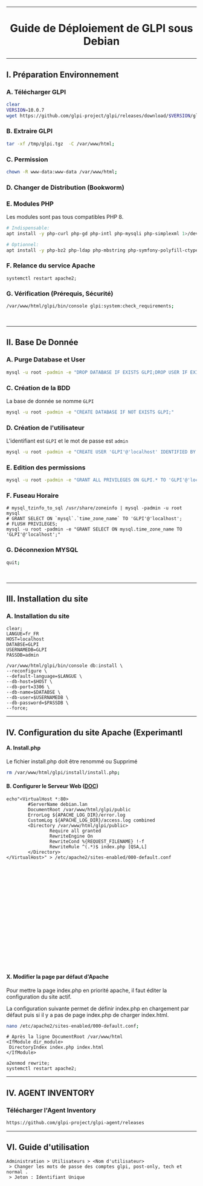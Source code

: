 --------------------------------------------------------------------------------------------------------------------------------------------
# <p align='center'> Guide de Déploiement de GLPI sous Debian </p>

--------------------------------------------------------------------------------------------------------------------------------------------
## I. Préparation Environnement
### A. Télécharger GLPI
```bash
clear
VERSION=10.0.7
wget https://github.com/glpi-project/glpi/releases/download/$VERSION/glpi-$VERSION.tgz -O /tmp/glpi.tgz 2>/dev/null;
```

### B. Extraire GLPI
```bash
tar -xf /tmp/glpi.tgz  -C /var/www/html;
```

### C. Permission
```bash
chown -R www-data:www-data /var/www/html;
```

### D. Changer de Distribution (Bookworm)


### E. Modules PHP
Les modules sont pas tous compatibles PHP 8.
```bash
# Indispensable:
apt install -y php-curl php-gd php-intl php-mysqli php-simplexml 1>/dev/null;

# Optionnel:
apt install -y php-bz2 php-ldap php-mbstring php-symfony-polyfill-ctype php-zip 1>/dev/null;
```

### F. Relance du service Apache
```
systemctl restart apache2;
```

### G. Vérification (Prérequis, Sécurité)
```bash
/var/www/html/glpi/bin/console glpi:system:check_requirements;
```
<br />

--------------------------------------------------------------------------------------------------------------------------------------------
## II. Base De Donnée
### A. Purge Database et User
```bash
mysql -u root -padmin -e "DROP DATABASE IF EXISTS GLPI;DROP USER IF EXISTS 'GLPI'@'localhost';"
```

### C. Création de la BDD
La base de donnée se nomme `GLPI`
```bash
mysql -u root -padmin -e "CREATE DATABASE IF NOT EXISTS GLPI;"
```

### D. Création de l'utilisateur
L'identifiant est `GLPI` et le mot de passe est `admin`
```bash
mysql -u root -padmin -e "CREATE USER 'GLPI'@'localhost' IDENTIFIED BY 'admin';"
```

### E. Edition des permissions
```bash
mysql -u root -padmin -e "GRANT ALL PRIVILEGES ON GLPI.* TO 'GLPI'@'localhost';"
```

### F. Fuseau Horaire
```
# mysql_tzinfo_to_sql /usr/share/zoneinfo | mysql -padmin -u root mysql
# GRANT SELECT ON `mysql`.`time_zone_name` TO 'GLPI'@'localhost';
# FLUSH PRIVILEGES;
mysql -u root -padmin -e "GRANT SELECT ON mysql.time_zone_name TO 'GLPI'@'localhost';"
```

### G. Déconnexion MYSQL
```bash
quit;
```
<br />

--------------------------------------------------------------------------------------------------------------------------------------------
## III. Installation du site
### A. Installation du site
```
clear;
LANGUE=fr_FR
HOST=localhost
DATABSE=GLPI
USERNAMEDB=GLPI
PASSDB=admin

/var/www/html/glpi/bin/console db:install \
--reconfigure \
--default-language=$LANGUE \
--db-host=$HOST \
--db-port=3306 \
--db-name=$DATABSE \
--db-user=$USERNAMEDB \
--db-password=$PASSDB \
--force;
```

--------------------------------------------------------------------------------------------------------------------------------------------
## IV. Configuration du site Apache (Experimantl
#### A. Install.php
Le fichier install.php doit être renommé ou Supprimé
```bash
rm /var/www/html/glpi/install/install.php;
```

#### B. Configurer le Serveur Web ([DOC](https://glpi-install.readthedocs.io/fr/latest/prerequisites.html#webserver-configuration))
```
echo"<VirtualHost *:80>
        #ServerName debian.lan
        DocumentRoot /var/www/html/glpi/public
        ErrorLog ${APACHE_LOG_DIR}/error.log
        CustomLog ${APACHE_LOG_DIR}/access.log combined
        <Directory /var/www/html/glpi/public>
                Require all granted
                RewriteEngine On
                RewriteCond %{REQUEST_FILENAME} !-f
                RewriteRule ^(.*)$ index.php [QSA,L]
        </Directory>
</VirtualHost>" > /etc/apache2/sites-enabled/000-default.conf
```













<br /><br /><br /><br /><br /><br /><br /><br /><br /><br />
--------------------------------------------------------------------------------------------------------------------------------------------
#### X. Modifier la page par défaut d'Apache
Pour mettre la page index.php en priorité  apache, il faut éditer la configuration du site actif.

La configuration suivante permet de définir index.php en chargement par défaut puis si il y a pas de page index.php de charger index.html.

```bash
nano /etc/apache2/sites-enabled/000-default.conf;
```
```
# Après la ligne DocumentRoot /var/www/html
<IfModule dir_module>
 DirectoryIndex index.php index.html
</IfModule>
```

```
a2enmod rewrite;
systemctl restart apache2;
```
--------------------------------------------------------------------------------------------------------------------------------------------
## IV. AGENT INVENTORY
### Télécharger l'Agent Inventory
```bash
https://github.com/glpi-project/glpi-agent/releases
```

--------------------------------------------------------------------------------------------------------------------------------------------
## VI. Guide d'utilisation
```
Administration > Utilisateurs > <Nom d'utilisateur>
 > Changer les mots de passe des comptes glpi, post-only, tech et normal .
 > Jeton : Identifiant Unique
```

